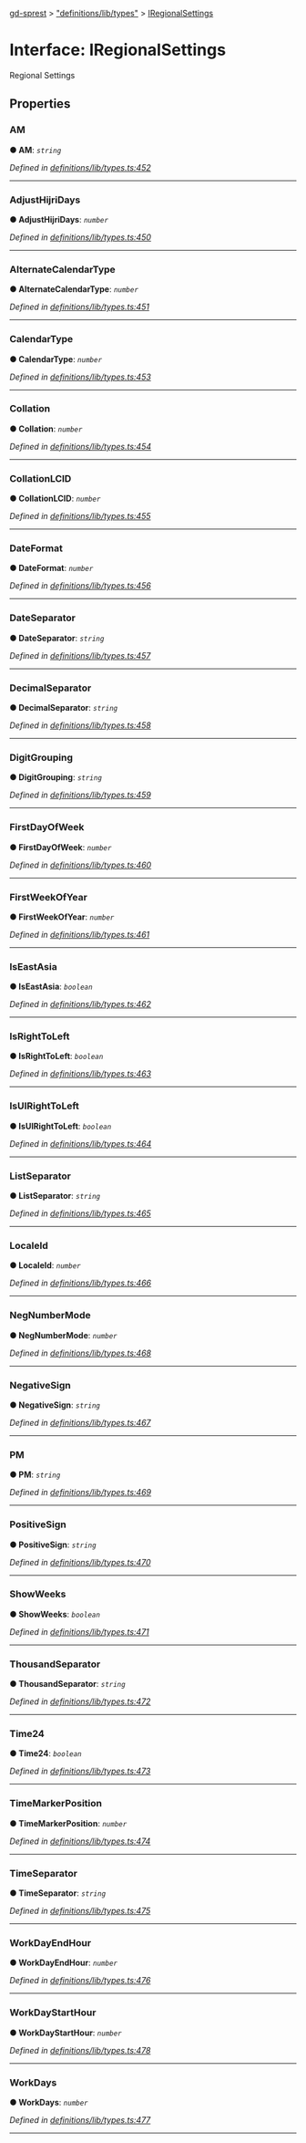 [gd-sprest](../README.md) > ["definitions/lib/types"](../modules/_definitions_lib_types_.md) > [IRegionalSettings](../interfaces/_definitions_lib_types_.iregionalsettings.md)



# Interface: IRegionalSettings


Regional Settings


## Properties
<a id="am"></a>

###  AM

**●  AM**:  *`string`* 

*Defined in [definitions/lib/types.ts:452](https://github.com/gunjandatta/sprest/blob/3de79f1/src/definitions/lib/types.ts#L452)*





___

<a id="adjusthijridays"></a>

###  AdjustHijriDays

**●  AdjustHijriDays**:  *`number`* 

*Defined in [definitions/lib/types.ts:450](https://github.com/gunjandatta/sprest/blob/3de79f1/src/definitions/lib/types.ts#L450)*





___

<a id="alternatecalendartype"></a>

###  AlternateCalendarType

**●  AlternateCalendarType**:  *`number`* 

*Defined in [definitions/lib/types.ts:451](https://github.com/gunjandatta/sprest/blob/3de79f1/src/definitions/lib/types.ts#L451)*





___

<a id="calendartype"></a>

###  CalendarType

**●  CalendarType**:  *`number`* 

*Defined in [definitions/lib/types.ts:453](https://github.com/gunjandatta/sprest/blob/3de79f1/src/definitions/lib/types.ts#L453)*





___

<a id="collation"></a>

###  Collation

**●  Collation**:  *`number`* 

*Defined in [definitions/lib/types.ts:454](https://github.com/gunjandatta/sprest/blob/3de79f1/src/definitions/lib/types.ts#L454)*





___

<a id="collationlcid"></a>

###  CollationLCID

**●  CollationLCID**:  *`number`* 

*Defined in [definitions/lib/types.ts:455](https://github.com/gunjandatta/sprest/blob/3de79f1/src/definitions/lib/types.ts#L455)*





___

<a id="dateformat"></a>

###  DateFormat

**●  DateFormat**:  *`number`* 

*Defined in [definitions/lib/types.ts:456](https://github.com/gunjandatta/sprest/blob/3de79f1/src/definitions/lib/types.ts#L456)*





___

<a id="dateseparator"></a>

###  DateSeparator

**●  DateSeparator**:  *`string`* 

*Defined in [definitions/lib/types.ts:457](https://github.com/gunjandatta/sprest/blob/3de79f1/src/definitions/lib/types.ts#L457)*





___

<a id="decimalseparator"></a>

###  DecimalSeparator

**●  DecimalSeparator**:  *`string`* 

*Defined in [definitions/lib/types.ts:458](https://github.com/gunjandatta/sprest/blob/3de79f1/src/definitions/lib/types.ts#L458)*





___

<a id="digitgrouping"></a>

###  DigitGrouping

**●  DigitGrouping**:  *`string`* 

*Defined in [definitions/lib/types.ts:459](https://github.com/gunjandatta/sprest/blob/3de79f1/src/definitions/lib/types.ts#L459)*





___

<a id="firstdayofweek"></a>

###  FirstDayOfWeek

**●  FirstDayOfWeek**:  *`number`* 

*Defined in [definitions/lib/types.ts:460](https://github.com/gunjandatta/sprest/blob/3de79f1/src/definitions/lib/types.ts#L460)*





___

<a id="firstweekofyear"></a>

###  FirstWeekOfYear

**●  FirstWeekOfYear**:  *`number`* 

*Defined in [definitions/lib/types.ts:461](https://github.com/gunjandatta/sprest/blob/3de79f1/src/definitions/lib/types.ts#L461)*





___

<a id="iseastasia"></a>

###  IsEastAsia

**●  IsEastAsia**:  *`boolean`* 

*Defined in [definitions/lib/types.ts:462](https://github.com/gunjandatta/sprest/blob/3de79f1/src/definitions/lib/types.ts#L462)*





___

<a id="isrighttoleft"></a>

###  IsRightToLeft

**●  IsRightToLeft**:  *`boolean`* 

*Defined in [definitions/lib/types.ts:463](https://github.com/gunjandatta/sprest/blob/3de79f1/src/definitions/lib/types.ts#L463)*





___

<a id="isuirighttoleft"></a>

###  IsUIRightToLeft

**●  IsUIRightToLeft**:  *`boolean`* 

*Defined in [definitions/lib/types.ts:464](https://github.com/gunjandatta/sprest/blob/3de79f1/src/definitions/lib/types.ts#L464)*





___

<a id="listseparator"></a>

###  ListSeparator

**●  ListSeparator**:  *`string`* 

*Defined in [definitions/lib/types.ts:465](https://github.com/gunjandatta/sprest/blob/3de79f1/src/definitions/lib/types.ts#L465)*





___

<a id="localeid"></a>

###  LocaleId

**●  LocaleId**:  *`number`* 

*Defined in [definitions/lib/types.ts:466](https://github.com/gunjandatta/sprest/blob/3de79f1/src/definitions/lib/types.ts#L466)*





___

<a id="negnumbermode"></a>

###  NegNumberMode

**●  NegNumberMode**:  *`number`* 

*Defined in [definitions/lib/types.ts:468](https://github.com/gunjandatta/sprest/blob/3de79f1/src/definitions/lib/types.ts#L468)*





___

<a id="negativesign"></a>

###  NegativeSign

**●  NegativeSign**:  *`string`* 

*Defined in [definitions/lib/types.ts:467](https://github.com/gunjandatta/sprest/blob/3de79f1/src/definitions/lib/types.ts#L467)*





___

<a id="pm"></a>

###  PM

**●  PM**:  *`string`* 

*Defined in [definitions/lib/types.ts:469](https://github.com/gunjandatta/sprest/blob/3de79f1/src/definitions/lib/types.ts#L469)*





___

<a id="positivesign"></a>

###  PositiveSign

**●  PositiveSign**:  *`string`* 

*Defined in [definitions/lib/types.ts:470](https://github.com/gunjandatta/sprest/blob/3de79f1/src/definitions/lib/types.ts#L470)*





___

<a id="showweeks"></a>

###  ShowWeeks

**●  ShowWeeks**:  *`boolean`* 

*Defined in [definitions/lib/types.ts:471](https://github.com/gunjandatta/sprest/blob/3de79f1/src/definitions/lib/types.ts#L471)*





___

<a id="thousandseparator"></a>

###  ThousandSeparator

**●  ThousandSeparator**:  *`string`* 

*Defined in [definitions/lib/types.ts:472](https://github.com/gunjandatta/sprest/blob/3de79f1/src/definitions/lib/types.ts#L472)*





___

<a id="time24"></a>

###  Time24

**●  Time24**:  *`boolean`* 

*Defined in [definitions/lib/types.ts:473](https://github.com/gunjandatta/sprest/blob/3de79f1/src/definitions/lib/types.ts#L473)*





___

<a id="timemarkerposition"></a>

###  TimeMarkerPosition

**●  TimeMarkerPosition**:  *`number`* 

*Defined in [definitions/lib/types.ts:474](https://github.com/gunjandatta/sprest/blob/3de79f1/src/definitions/lib/types.ts#L474)*





___

<a id="timeseparator"></a>

###  TimeSeparator

**●  TimeSeparator**:  *`string`* 

*Defined in [definitions/lib/types.ts:475](https://github.com/gunjandatta/sprest/blob/3de79f1/src/definitions/lib/types.ts#L475)*





___

<a id="workdayendhour"></a>

###  WorkDayEndHour

**●  WorkDayEndHour**:  *`number`* 

*Defined in [definitions/lib/types.ts:476](https://github.com/gunjandatta/sprest/blob/3de79f1/src/definitions/lib/types.ts#L476)*





___

<a id="workdaystarthour"></a>

###  WorkDayStartHour

**●  WorkDayStartHour**:  *`number`* 

*Defined in [definitions/lib/types.ts:478](https://github.com/gunjandatta/sprest/blob/3de79f1/src/definitions/lib/types.ts#L478)*





___

<a id="workdays"></a>

###  WorkDays

**●  WorkDays**:  *`number`* 

*Defined in [definitions/lib/types.ts:477](https://github.com/gunjandatta/sprest/blob/3de79f1/src/definitions/lib/types.ts#L477)*





___


